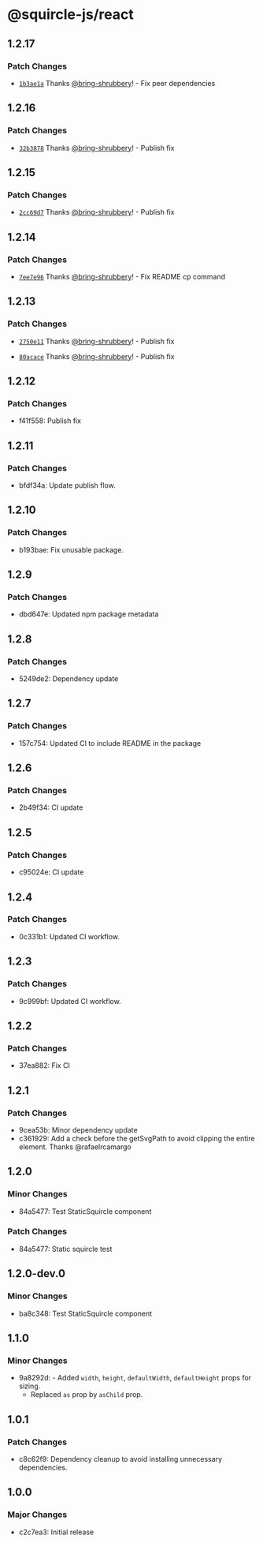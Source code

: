 # @squircle-js/react

## 1.2.17

### Patch Changes

- [`1b3ae1a`](https://github.com/bring-shrubbery/squircle-js/commit/1b3ae1a28ec67ab4aa57e0a89026e7c4d9050b6c) Thanks [@bring-shrubbery](https://github.com/bring-shrubbery)! - Fix peer dependencies

## 1.2.16

### Patch Changes

- [`32b3878`](https://github.com/bring-shrubbery/squircle-js/commit/32b3878ba11439e717ff9f78cbb6742bd17c70c4) Thanks [@bring-shrubbery](https://github.com/bring-shrubbery)! - Publish fix

## 1.2.15

### Patch Changes

- [`2cc69d7`](https://github.com/bring-shrubbery/squircle-js/commit/2cc69d797d4053035f3c05898d4fe6178ec843bf) Thanks [@bring-shrubbery](https://github.com/bring-shrubbery)! - Publish fix

## 1.2.14

### Patch Changes

- [`7ee7e96`](https://github.com/bring-shrubbery/squircle-js/commit/7ee7e96439bc266d94ce0eedd55f5f20a47c2267) Thanks [@bring-shrubbery](https://github.com/bring-shrubbery)! - Fix README cp command

## 1.2.13

### Patch Changes

- [`2750e11`](https://github.com/bring-shrubbery/squircle-js/commit/2750e111fb068f614ecaf3e978ae6d1d81282d91) Thanks [@bring-shrubbery](https://github.com/bring-shrubbery)! - Publish fix

- [`80acace`](https://github.com/bring-shrubbery/squircle-js/commit/80acace563f46453c9530d103d1698f0cc6efe21) Thanks [@bring-shrubbery](https://github.com/bring-shrubbery)! - Publish fix

## 1.2.12

### Patch Changes

- f41f558: Publish fix

## 1.2.11

### Patch Changes

- bfdf34a: Update publish flow.

## 1.2.10

### Patch Changes

- b193bae: Fix unusable package.

## 1.2.9

### Patch Changes

- dbd647e: Updated npm package metadata

## 1.2.8

### Patch Changes

- 5249de2: Dependency update

## 1.2.7

### Patch Changes

- 157c754: Updated CI to include README in the package

## 1.2.6

### Patch Changes

- 2b49f34: CI update

## 1.2.5

### Patch Changes

- c95024e: CI update

## 1.2.4

### Patch Changes

- 0c331b1: Updated CI workflow.

## 1.2.3

### Patch Changes

- 9c999bf: Updated CI workflow.

## 1.2.2

### Patch Changes

- 37ea882: Fix CI

## 1.2.1

### Patch Changes

- 9cea53b: Minor dependency update
- c361929: Add a check before the getSvgPath to avoid clipping the entire element. Thanks @rafaelrcamargo

## 1.2.0

### Minor Changes

- 84a5477: Test StaticSquircle component

### Patch Changes

- 84a5477: Static squircle test

## 1.2.0-dev.0

### Minor Changes

- ba8c348: Test StaticSquircle component

## 1.1.0

### Minor Changes

- 9a8292d: - Added `width`, `height`, `defaultWidth`, `defaultHeight` props for sizing.
  - Replaced `as` prop by `asChild` prop.

## 1.0.1

### Patch Changes

- c8c62f9: Dependency cleanup to avoid installing unnecessary dependencies.

## 1.0.0

### Major Changes

- c2c7ea3: Initial release
